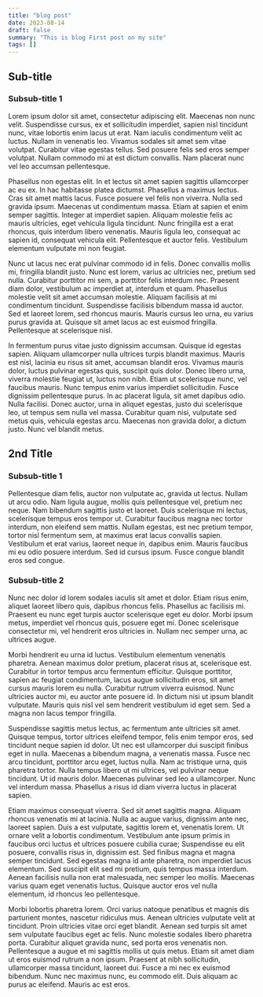 ```yaml
---
title: "blog post"
date: 2023-08-14
draft: false
summary: "This is blog First post on my site"
tags: []
---
```


## Sub-title

### Subsub-title 1 
Lorem ipsum dolor sit amet, consectetur adipiscing elit. Maecenas non nunc velit. Suspendisse cursus, ex et sollicitudin imperdiet, sapien nisl tincidunt nunc, vitae lobortis enim lacus ut erat. Nam iaculis condimentum velit ac luctus. Nullam in venenatis leo. Vivamus sodales sit amet sem vitae volutpat. Curabitur vitae egestas tellus. Sed posuere felis sed eros semper volutpat. Nullam commodo mi at est dictum convallis. Nam placerat nunc vel leo accumsan pellentesque.

Phasellus non egestas elit. In et lectus sit amet sapien sagittis ullamcorper ac eu ex. In hac habitasse platea dictumst. Phasellus a maximus lectus. Cras sit amet mattis lacus. Fusce posuere vel felis non viverra. Nulla sed gravida ipsum. Maecenas ut condimentum massa. Etiam at sapien et enim semper sagittis. Integer at imperdiet sapien. Aliquam molestie felis ac mauris ultricies, eget vehicula ligula tincidunt. Nunc fringilla est a erat rhoncus, quis interdum libero venenatis. Mauris ligula leo, consequat ac sapien id, consequat vehicula elit. Pellentesque et auctor felis. Vestibulum elementum vulputate mi non feugiat.

Nunc ut lacus nec erat pulvinar commodo id in felis. Donec convallis mollis mi, fringilla blandit justo. Nunc est lorem, varius ac ultricies nec, pretium sed nulla. Curabitur porttitor mi sem, a porttitor felis interdum nec. Praesent diam dolor, vestibulum ac imperdiet at, interdum et quam. Phasellus molestie velit sit amet accumsan molestie. Aliquam facilisis at mi condimentum tincidunt. Suspendisse facilisis bibendum massa id auctor. Sed et laoreet lorem, sed rhoncus mauris. Mauris cursus leo urna, eu varius purus gravida at. Quisque sit amet lacus ac est euismod fringilla. Pellentesque at scelerisque nisl.

In fermentum purus vitae justo dignissim accumsan. Quisque id egestas sapien. Aliquam ullamcorper nulla ultrices turpis blandit maximus. Mauris est nisl, lacinia eu risus sit amet, accumsan blandit eros. Vivamus mauris dolor, luctus pulvinar egestas quis, suscipit quis dolor. Donec libero urna, viverra molestie feugiat ut, luctus non nibh. Etiam ut scelerisque nunc, vel faucibus mauris. Nunc tempus enim varius imperdiet sollicitudin. Fusce dignissim pellentesque purus. In ac placerat ligula, sit amet dapibus odio. Nulla facilisi. Donec auctor, urna in aliquet egestas, justo dui scelerisque leo, ut tempus sem nulla vel massa. Curabitur quam nisi, vulputate sed metus quis, vehicula egestas arcu. Maecenas non gravida dolor, a dictum justo. Nunc vel blandit metus.

## 2nd Title

### Subsub-title 1
Pellentesque diam felis, auctor non vulputate ac, gravida ut lectus. Nullam ut arcu odio. Nam ligula augue, mollis quis pellentesque vel, pretium nec neque. Nam bibendum sagittis justo et laoreet. Duis scelerisque mi lectus, scelerisque tempus eros tempor ut. Curabitur faucibus magna nec tortor interdum, non eleifend sem mattis. Nullam egestas, est nec pretium tempor, tortor nisl fermentum sem, at maximus erat lacus convallis sapien. Vestibulum et erat varius, laoreet neque in, dapibus enim. Mauris faucibus mi eu odio posuere interdum. Sed id cursus ipsum. Fusce congue blandit eros sed congue.

### Subsub-title 2
Nunc nec dolor id lorem sodales iaculis sit amet et dolor. Etiam risus enim, aliquet laoreet libero quis, dapibus rhoncus felis. Phasellus ac facilisis mi. Praesent eu nunc eget turpis auctor scelerisque eget eu dolor. Morbi ipsum metus, imperdiet vel rhoncus quis, posuere eget mi. Donec scelerisque consectetur mi, vel hendrerit eros ultricies in. Nullam nec semper urna, ac ultrices augue.

Morbi hendrerit eu urna id luctus. Vestibulum elementum venenatis pharetra. Aenean maximus dolor pretium, placerat risus at, scelerisque est. Curabitur in tortor tempus arcu fermentum efficitur. Quisque porttitor, sapien ac feugiat condimentum, lacus augue sollicitudin eros, sit amet cursus mauris lorem eu nulla. Curabitur rutrum viverra euismod. Nunc ultricies auctor mi, eu auctor ante posuere id. In dictum nisi ut ipsum blandit vulputate. Mauris quis nisl vel sem hendrerit vestibulum id eget sem. Sed a magna non lacus tempor fringilla.

Suspendisse sagittis metus lectus, ac fermentum ante ultricies sit amet. Quisque tempus, tortor ultrices eleifend tempor, felis enim tempor eros, sed tincidunt neque sapien id dolor. Ut nec est ullamcorper dui suscipit finibus eget in nulla. Maecenas a bibendum magna, a venenatis massa. Fusce nec arcu tincidunt, porttitor arcu eget, luctus nulla. Nam ac tristique urna, quis pharetra tortor. Nulla tempus libero ut mi ultrices, vel pulvinar neque tincidunt. Ut id mauris dolor. Maecenas pulvinar sed leo a ullamcorper. Nunc vel interdum massa. Phasellus a risus id diam viverra luctus in placerat sapien.

Etiam maximus consequat viverra. Sed sit amet sagittis magna. Aliquam rhoncus venenatis mi at lacinia. Nulla ac augue varius, dignissim ante nec, laoreet sapien. Duis a est vulputate, sagittis lorem et, venenatis lorem. Ut ornare velit a lobortis condimentum. Vestibulum ante ipsum primis in faucibus orci luctus et ultrices posuere cubilia curae; Suspendisse eu elit posuere, convallis risus in, dignissim est. Sed finibus magna et magna semper tincidunt. Sed egestas magna id ante pharetra, non imperdiet lacus elementum. Sed suscipit elit sed mi pretium, quis tempus massa interdum. Aenean facilisis nulla non erat malesuada, nec semper leo mollis. Maecenas varius quam eget venenatis luctus. Quisque auctor eros vel nulla elementum, id rhoncus leo pellentesque.

Morbi lobortis pharetra lorem. Orci varius natoque penatibus et magnis dis parturient montes, nascetur ridiculus mus. Aenean ultricies vulputate velit at tincidunt. Proin ultricies vitae orci eget blandit. Aenean sed turpis sit amet sem vulputate faucibus eget ac felis. Nunc molestie sodales libero pharetra porta. Curabitur aliquet gravida nunc, sed porta eros venenatis non. Pellentesque a augue et mi sagittis mollis ut quis metus. Etiam sit amet diam ut eros euismod rutrum a non ipsum. Praesent at nibh sollicitudin, ullamcorper massa tincidunt, laoreet dui. Fusce a mi nec ex euismod bibendum. Nunc nec maximus nunc, eu commodo elit. Duis aliquam ac purus ac eleifend. Mauris ac est eros.

